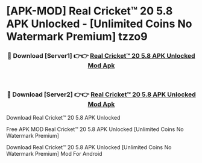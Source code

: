# [APK-MOD] Real Cricket™ 20 5.8 APK Unlocked - [Unlimited Coins No Watermark Premium] tzzo9



<div align="center">
<h3>🔴 Download [Server1] 👉👉 <a href="https://momento.my/?title=Real_Cricket™_20_5.8_APK_Unlocked">Real Cricket™ 20 5.8 APK Unlocked Mod Apk</a></h3><br>

<h3>🔴 Download [Server2] 👉👉 <a href="https://momento.my/?title=Real_Cricket™_20_5.8_APK_Unlocked">Real Cricket™ 20 5.8 APK Unlocked Mod Apk</a></h3>
</div>



Download Real Cricket™ 20 5.8 APK Unlocked 

Free APK MOD Real Cricket™ 20 5.8 APK Unlocked [Unlimited Coins No Watermark Premium]

Download Real Cricket™ 20 5.8 APK Unlocked [Unlimited Coins No Watermark Premium] Mod For Android
